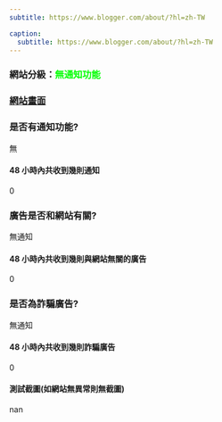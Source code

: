 ```yaml
---
subtitle: https://www.blogger.com/about/?hl=zh-TW

caption:
  subtitle: https://www.blogger.com/about/?hl=zh-TW
---
```


<h3>網站分級：<font color="#00FF00">無通知功能</font></h3>

### [網站畫面](https://www.blogger.com/about/?hl=zh-TW)
### 是否有通知功能?
無

#### 48 小時內共收到幾則通知
0

### 廣告是否和網站有關?
無通知

#### 48 小時內共收到幾則與網站無關的廣告
0

### 是否為詐騙廣告?
無通知

#### 48 小時內共收到幾則詐騙廣告
0

#### 測試截圖(如網站無異常則無截圖)
nan

